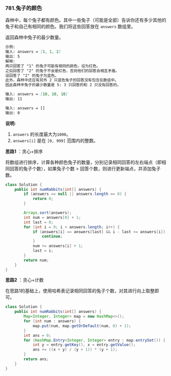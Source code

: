 ### 781.兔子的颜色

森林中，每个兔子都有颜色。其中一些兔子（可能是全部）告诉你还有多少其他的兔子和自己有相同的颜色。我们将这些回答放在 `answers` 数组里。

返回森林中兔子的最少数量。

``` markdown
示例:
输入: answers = [1, 1, 2]
输出: 5
解释:
两只回答了 "1" 的兔子可能有相同的颜色，设为红色。
之后回答了 "2" 的兔子不会是红色，否则他们的回答会相互矛盾。
设回答了 "2" 的兔子为蓝色。
此外，森林中还应有另外 2 只蓝色兔子的回答没有包含在数组中。
因此森林中兔子的最少数量是 5: 3 只回答的和 2 只没有回答的。

输入: answers = [10, 10, 10]
输出: 11

输入: answers = []
输出: 0
```

**说明:**

1. `answers` 的长度最大为`1000`。
2. `answers[i]` 是在 `[0, 999]` 范围内的整数。



**思路1** ：贪心+排序

将数组进行排序，计算各种颜色兔子的数量，分别记录相同回答的左右端点（即相同回答的兔子个数），如果兔子个数 > 回答个数，则进行更新端点，并添加兔子数。

``` java
class Solution {
    public int numRabbits(int[] answers) {
        if (answers == null || answers.length == 0) {
            return 0;
        }

        Arrays.sort(answers);
        int num = answers[0] + 1;
        int last = 0;
        for (int i = 0; i < answers.length; i++) {
            if (answers[i] == answers[last] && i - last <= answers[i]) {
                continue;
            }
            num += answers[i] + 1;
            last = i;
        }
        return num;
    }
}
```



**思路2** ：贪心+计数

在思路1的基础上，使用哈希表记录相同回答的兔子个数，对其进行向上取整即可。

``` java
class Solution {
    public int numRabbits(int[] answers) {
        Map<Integer, Integer> map = new HashMap<>();
        for (int num : answers) {
            map.put(num, map.getOrDefault(num, 0) + 1); 
        }
        int ans = 0;
        for (HashMap.Entry<Integer, Integer> entry : map.entrySet()) {
            int y = entry.getKey(), x = entry.getValue();
            ans += ((x + y) / (y + 1)) * (y + 1);
        }
        return ans;
    }
}
```

